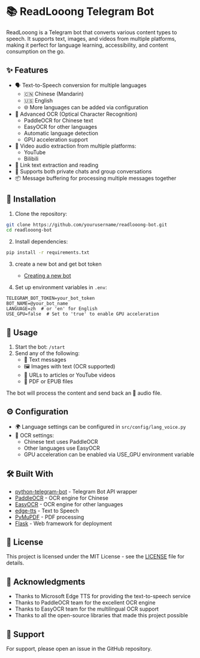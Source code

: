# 📚 ReadLooong Telegram Bot

ReadLooong is a Telegram bot that converts various content types to speech. It supports text, images, and videos from multiple platforms, making it perfect for language learning, accessibility, and content consumption on the go.

## ✨ Features

- 🗣️ Text-to-Speech conversion for multiple languages
  - 🇨🇳 Chinese (Mandarin)
  - 🇺🇸 English
  - 🌐 More languages can be added via configuration
- 👀 Advanced OCR (Optical Character Recognition)
  - PaddleOCR for Chinese text
  - EasyOCR for other languages
  - Automatic language detection
  - GPU acceleration support
- 🎥 Video audio extraction from multiple platforms:
  - YouTube
  - Bilibili
- 🔗 Link text extraction and reading
- 👥 Supports both private chats and group conversations
- 📦 Message buffering for processing multiple messages together

## 🚀 Installation

1. Clone the repository:
```bash
git clone https://github.com/yourusername/readlooong-bot.git
cd readlooong-bot
```

2. Install dependencies:
```bash
pip install -r requirements.txt
```
3. create a new bot and get bot token
    - [Creating a new bot](https://core.telegram.org/bots/features#creating-a-new-bot/)

4. Set up environment variables in `.env`:   
```env
TELEGRAM_BOT_TOKEN=your_bot_token  
BOT_NAME=@your_bot_name
LANGUAGE=zh  # or 'en' for English
USE_GPU=false  # Set to 'true' to enable GPU acceleration
```

## 📖 Usage

1. Start the bot: `/start`
2. Send any of the following:
   - 📝 Text messages
   - 🖼️ Images with text (OCR supported)
   - 🔗 URLs to articles or YouTube videos
   - 📄 PDF or EPUB files

The bot will process the content and send back an 🎵 audio file.

## ⚙️ Configuration

- 🌍 Language settings can be configured in `src/config/lang_voice.py`
- 📸 OCR settings:
  - Chinese text uses PaddleOCR
  - Other languages use EasyOCR
  - GPU acceleration can be enabled via USE_GPU environment variable

## 🛠️ Built With

- [python-telegram-bot](https://python-telegram-bot.org/) - Telegram Bot API wrapper
- [PaddleOCR](https://github.com/PaddlePaddle/PaddleOCR) - OCR engine for Chinese
- [EasyOCR](https://github.com/JaidedAI/EasyOCR) - OCR engine for other languages
- [edge-tts](https://github.com/rany2/edge-tts) - Text to Speech
- [PyMuPDF](https://pymupdf.readthedocs.io/) - PDF processing
- [Flask](https://flask.palletsprojects.com/) - Web framework for deployment

## 📜 License

This project is licensed under the MIT License - see the [LICENSE](LICENSE) file for details.

## 🙏 Acknowledgments

- Thanks to Microsoft Edge TTS for providing the text-to-speech service
- Thanks to PaddleOCR team for the excellent OCR engine
- Thanks to EasyOCR team for the multilingual OCR support
- Thanks to all the open-source libraries that made this project possible

## 💬 Support

For support, please open an issue in the GitHub repository.

